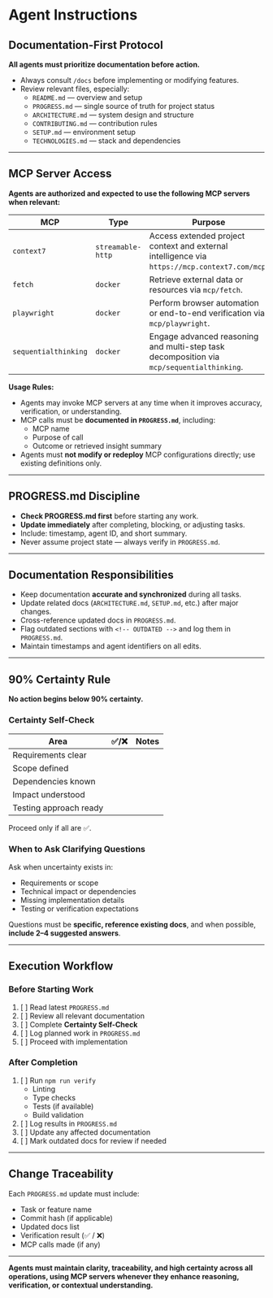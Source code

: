 # Agent Instructions

## Documentation-First Protocol

**All agents must prioritize documentation before action.**

- Always consult `/docs` before implementing or modifying features.
- Review relevant files, especially:
    - `README.md` — overview and setup
    - `PROGRESS.md` — single source of truth for project status
    - `ARCHITECTURE.md` — system design and structure
    - `CONTRIBUTING.md` — contribution rules
    - `SETUP.md` — environment setup
    - `TECHNOLOGIES.md` — stack and dependencies

---

## MCP Server Access

**Agents are authorized and expected to use the following MCP servers when relevant:**

| MCP                  | Type              | Purpose                                                                                       |
| -------------------- | ----------------- | --------------------------------------------------------------------------------------------- |
| `context7`           | `streamable-http` | Access extended project context and external intelligence via `https://mcp.context7.com/mcp`. |
| `fetch`              | `docker`          | Retrieve external data or resources via `mcp/fetch`.                                          |
| `playwright`         | `docker`          | Perform browser automation or end-to-end verification via `mcp/playwright`.                   |
| `sequentialthinking` | `docker`          | Engage advanced reasoning and multi-step task decomposition via `mcp/sequentialthinking`.     |

**Usage Rules:**

- Agents may invoke MCP servers at any time when it improves accuracy, verification, or understanding.
- MCP calls must be **documented in `PROGRESS.md`**, including:
    - MCP name
    - Purpose of call
    - Outcome or retrieved insight summary
- Agents must **not modify or redeploy** MCP configurations directly; use existing definitions only.

---

## PROGRESS.md Discipline

- **Check PROGRESS.md first** before starting any work.
- **Update immediately** after completing, blocking, or adjusting tasks.
- Include: timestamp, agent ID, and short summary.
- Never assume project state — always verify in `PROGRESS.md`.

---

## Documentation Responsibilities

- Keep documentation **accurate and synchronized** during all tasks.
- Update related docs (`ARCHITECTURE.md`, `SETUP.md`, etc.) after major changes.
- Cross-reference updated docs in `PROGRESS.md`.
- Flag outdated sections with `<!-- OUTDATED -->` and log them in `PROGRESS.md`.
- Maintain timestamps and agent identifiers on all edits.

---

## 90% Certainty Rule

**No action begins below 90% certainty.**

### Certainty Self-Check

| Area                   | ✅/❌ | Notes |
| ---------------------- | ----- | ----- |
| Requirements clear     |       |       |
| Scope defined          |       |       |
| Dependencies known     |       |       |
| Impact understood      |       |       |
| Testing approach ready |       |       |

Proceed only if all are ✅.

### When to Ask Clarifying Questions

Ask when uncertainty exists in:

- Requirements or scope
- Technical impact or dependencies
- Missing implementation details
- Testing or verification expectations

Questions must be **specific, reference existing docs**, and when possible, **include 2–4 suggested answers**.

---

## Execution Workflow

### Before Starting Work

1. [ ] Read latest `PROGRESS.md`
2. [ ] Review all relevant documentation
3. [ ] Complete **Certainty Self-Check**
4. [ ] Log planned work in `PROGRESS.md`
5. [ ] Proceed with implementation

### After Completion

1. [ ] Run `npm run verify`
    - Linting
    - Type checks
    - Tests (if available)
    - Build validation
2. [ ] Log results in `PROGRESS.md`
3. [ ] Update any affected documentation
4. [ ] Mark outdated docs for review if needed

---

## Change Traceability

Each `PROGRESS.md` update must include:

- Task or feature name
- Commit hash (if applicable)
- Updated docs list
- Verification result (✅ / ❌)
- MCP calls made (if any)

---

**Agents must maintain clarity, traceability, and high certainty across all operations, using MCP servers whenever they enhance reasoning, verification, or contextual understanding.**
